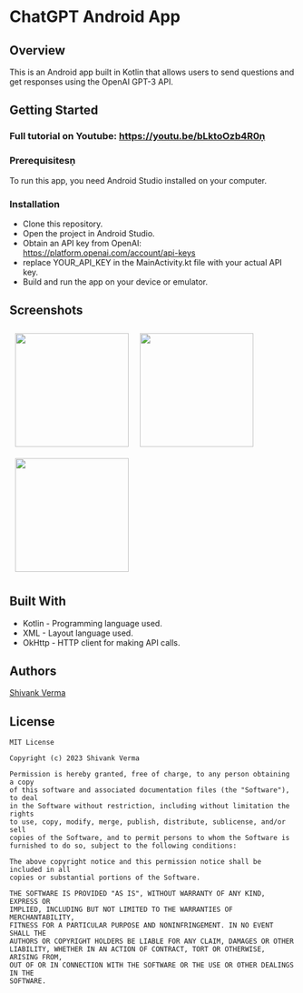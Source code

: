 # ChatGPT Android App

## Overview

This is an Android app built in Kotlin that allows users to send questions and get responses using the OpenAI GPT-3 API.

## Getting Started
### Full tutorial on Youtube: https://youtu.be/bLktoOzb4R0ṇ
### Prerequisitesṇ
To run this app, you need Android Studio installed on your computer.

### Installation
- Clone this repository.
- Open the project in Android Studio.
- Obtain an API key from OpenAI: https://platform.openai.com/account/api-keys
- replace YOUR_API_KEY in the MainActivity.kt file with your actual API key.
- Build and run the app on your device or emulator.

## Screenshots

[<img src="https://i.imgur.com/um3xa2j.png" align="left"
width="200"
    hspace="10" vspace="10">](https://i.imgur.com/um3xa2j.png)
[<img src="https://i.imgur.com/ofwR5YT.png" align="center"
width="200"
    hspace="10" vspace="10">](https://i.imgur.com/ofwR5YT.png)
[<img src="https://i.imgur.com/rsv9Em6.png" align="center"
width="200"
    hspace="10" vspace="10">](https://i.imgur.com/rsv9Em6.png)    

## Built With
- Kotlin - Programming language used.
- XML - Layout language used.
- OkHttp - HTTP client for making API calls.

## Authors
[Shivank Verma](https://www.linkedin.com/in/shivank8/)


## License
```license
MIT License

Copyright (c) 2023 Shivank Verma

Permission is hereby granted, free of charge, to any person obtaining a copy
of this software and associated documentation files (the "Software"), to deal
in the Software without restriction, including without limitation the rights
to use, copy, modify, merge, publish, distribute, sublicense, and/or sell
copies of the Software, and to permit persons to whom the Software is
furnished to do so, subject to the following conditions:

The above copyright notice and this permission notice shall be included in all
copies or substantial portions of the Software.

THE SOFTWARE IS PROVIDED "AS IS", WITHOUT WARRANTY OF ANY KIND, EXPRESS OR
IMPLIED, INCLUDING BUT NOT LIMITED TO THE WARRANTIES OF MERCHANTABILITY,
FITNESS FOR A PARTICULAR PURPOSE AND NONINFRINGEMENT. IN NO EVENT SHALL THE
AUTHORS OR COPYRIGHT HOLDERS BE LIABLE FOR ANY CLAIM, DAMAGES OR OTHER
LIABILITY, WHETHER IN AN ACTION OF CONTRACT, TORT OR OTHERWISE, ARISING FROM,
OUT OF OR IN CONNECTION WITH THE SOFTWARE OR THE USE OR OTHER DEALINGS IN THE
SOFTWARE.
```


